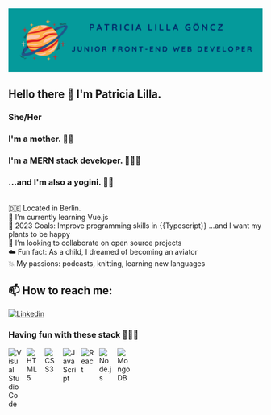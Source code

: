 <img src="/banner_github.png" alt="Banner" title="">


## Hello there 👋  I'm Patricia Lilla. 

### She/Her
### I'm a mother. 🤱🏻 
### I'm a MERN stack developer. 👩🏻‍💻 
### ...and I'm also a yogini. 🧘🏻
<br>
🇩🇪 Located in Berlin.
<br>
🔭 I’m currently learning Vue.js
<br>
🌱 2023 Goals: Improve programming skills in {{Typescript}} ...and I want my plants to be happy 
<br>
👯 I’m looking to collaborate on open source projects
<br>
☁️ Fun fact: As a child, I dreamed of becoming an aviator
<br>
💥 My passions: podcasts, knitting, learning new languages 

## 📫 How to reach me:

<a href="https://www.linkedin.com/in/patriciagoencz/" target="_blank"><img alt="Linkedin"
src="https://img.shields.io/badge/-Linkedin-0A66C2?style=flat-square&logo=Linkedin&logoColor=white">
</a>

### Having fun with these stack 👩🏽‍💻
<img align="left" alt="Visual Studio Code" width="26px" src="https://cdn.jsdelivr.net/gh/devicons/devicon/icons/vscode/vscode-original.svg" style="padding-right:10px;" />
<img align="left" alt="HTML5" width="26px" src="https://cdn.jsdelivr.net/gh/devicons/devicon/icons/html5/html5-original.svg" style="padding-right:10px;" />
<img align="left" alt="CSS3" width="26px" src="https://cdn.jsdelivr.net/gh/devicons/devicon/icons/css3/css3-original.svg" style="padding-right:10px;" />
<img align="left" alt="JavaScript" width="26px" src="https://cdn.jsdelivr.net/gh/devicons/devicon/icons/javascript/javascript-original.svg" style="padding-right:10px;" />
<img align="left" alt="React" width="26px" src="https://cdn.jsdelivr.net/gh/devicons/devicon/icons/react/react-original.svg" style="padding-right:10px;" />
<img align="left" alt="Node.js" width="26px" src="https://cdn.jsdelivr.net/gh/devicons/devicon/icons/nodejs/nodejs-original.svg" style="padding-right:10px;" />
<img align="left" alt="MongoDB" width="26px" src="https://cdn.jsdelivr.net/gh/devicons/devicon/icons/mongodb/mongodb-original.svg" style="padding-right:10px;" />



  

 